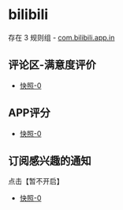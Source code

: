 # bilibili

存在 3 规则组 - [com.bilibili.app.in](/src/apps/com.bilibili.app.in.ts)

## 评论区-满意度评价

- [快照-0](https://i.gkd.li/import/13115189)

## APP评分

- [快照-0](https://i.gkd.li/import/13180746)

## 订阅感兴趣的通知

点击【暂不开启】

- [快照-0](https://i.gkd.li/import/13399195)
